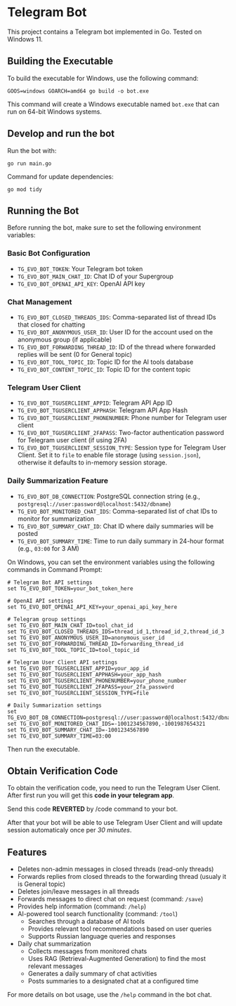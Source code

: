 # Telegram Bot

This project contains a Telegram bot implemented in Go. Tested on Windows 11.

## Building the Executable

To build the executable for Windows, use the following command:

```shell
GOOS=windows GOARCH=amd64 go build -o bot.exe
```

This command will create a Windows executable named `bot.exe` that can run on 64-bit Windows systems.

## Develop and run the bot

Run the bot with:

```shell
go run main.go  
```

Command for update dependencies:

```shell
go mod tidy
```

## Running the Bot

Before running the bot, make sure to set the following environment variables:

### Basic Bot Configuration
- `TG_EVO_BOT_TOKEN`: Your Telegram bot token
- `TG_EVO_BOT_MAIN_CHAT_ID`: Chat ID of your Supergroup
- `TG_EVO_BOT_OPENAI_API_KEY`: OpenAI API key

### Chat Management
- `TG_EVO_BOT_CLOSED_THREADS_IDS`: Comma-separated list of thread IDs that closed for chatting
- `TG_EVO_BOT_ANONYMOUS_USER_ID`: User ID for the account used on the anonymous group (if applicable)
- `TG_EVO_BOT_FORWARDING_THREAD_ID`: ID of the thread where forwarded replies will be sent (0 for General topic)
- `TG_EVO_BOT_TOOL_TOPIC_ID`: Topic ID for the AI tools database
- `TG_EVO_BOT_CONTENT_TOPIC_ID`: Topic ID for the content topic

### Telegram User Client
- `TG_EVO_BOT_TGUSERCLIENT_APPID`: Telegram API App ID
- `TG_EVO_BOT_TGUSERCLIENT_APPHASH`: Telegram API App Hash
- `TG_EVO_BOT_TGUSERCLIENT_PHONENUMBER`: Phone number for Telegram user client
- `TG_EVO_BOT_TGUSERCLIENT_2FAPASS`: Two-factor authentication password for Telegram user client (if using 2FA)
- `TG_EVO_BOT_TGUSERCLIENT_SESSION_TYPE`: Session type for Telegram User Client. Set it to `file` to enable file storage (using `session.json`), otherwise it defaults to in-memory session storage.

### Daily Summarization Feature
- `TG_EVO_BOT_DB_CONNECTION`: PostgreSQL connection string (e.g., `postgresql://user:password@localhost:5432/dbname`)
- `TG_EVO_BOT_MONITORED_CHAT_IDS`: Comma-separated list of chat IDs to monitor for summarization
- `TG_EVO_BOT_SUMMARY_CHAT_ID`: Chat ID where daily summaries will be posted
- `TG_EVO_BOT_SUMMARY_TIME`: Time to run daily summary in 24-hour format (e.g., `03:00` for 3 AM)

On Windows, you can set the environment variables using the following commands in Command Prompt:

```shell
# Telegram Bot API settings
set TG_EVO_BOT_TOKEN=your_bot_token_here

# OpenAI API settings
set TG_EVO_BOT_OPENAI_API_KEY=your_openai_api_key_here

# Telegram group settings
set TG_EVO_BOT_MAIN_CHAT_ID=tool_chat_id
set TG_EVO_BOT_CLOSED_THREADS_IDS=thread_id_1,thread_id_2,thread_id_3
set TG_EVO_BOT_ANONYMOUS_USER_ID=anonymous_user_id
set TG_EVO_BOT_FORWARDING_THREAD_ID=forwarding_thread_id
set TG_EVO_BOT_TOOL_TOPIC_ID=tool_topic_id

# Telegram User Client API settings
set TG_EVO_BOT_TGUSERCLIENT_APPID=your_app_id
set TG_EVO_BOT_TGUSERCLIENT_APPHASH=your_app_hash
set TG_EVO_BOT_TGUSERCLIENT_PHONENUMBER=your_phone_number
set TG_EVO_BOT_TGUSERCLIENT_2FAPASS=your_2fa_password
set TG_EVO_BOT_TGUSERCLIENT_SESSION_TYPE=file

# Daily Summarization settings
set TG_EVO_BOT_DB_CONNECTION=postgresql://user:password@localhost:5432/dbname
set TG_EVO_BOT_MONITORED_CHAT_IDS=-1001234567890,-1001987654321
set TG_EVO_BOT_SUMMARY_CHAT_ID=-1001234567890
set TG_EVO_BOT_SUMMARY_TIME=03:00
```

Then run the executable.

## Obtain Verification Code

To obtain the verification code, you need to run the Telegram User Client. 
After first run you will get this **code in your telegram app**. 

Send this code **REVERTED** by /code command to your bot.

After that your bot will be able to use Telegram User Client and will update session automaticaly once per _30 minutes_.

## Features

- Deletes non-admin messages in closed threads (read-only threads)
- Forwards replies from closed threads to the forwarding thread (usualy it is General topic)
- Deletes join/leave messages in all threads
- Forwards messages to direct chat on request (command: `/save`)
- Provides help information (command: `/help`)
- AI-powered tool search functionality (command: `/tool`)
  - Searches through a database of AI tools
  - Provides relevant tool recommendations based on user queries
  - Supports Russian language queries and responses
- Daily chat summarization
  - Collects messages from monitored chats
  - Uses RAG (Retrieval-Augmented Generation) to find the most relevant messages
  - Generates a daily summary of chat activities
  - Posts summaries to a designated chat at a configured time

For more details on bot usage, use the `/help` command in the bot chat.
